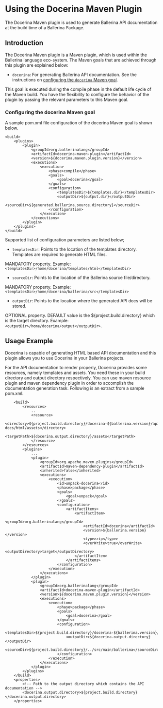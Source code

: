 # Using the Docerina Maven Plugin

The Docerina Maven plugin is used to generate Ballerina API documentation at the build time of a Ballerina Package.

## Introduction

The Docerina Maven plugin is a Maven plugin, which is used within the Ballerina language eco-system. The Maven goals that are achieved through this plugin are explained below:

* `docerina`: For generating Ballerina API documentation. See the instructions on [configuring the `docerina` Maven goal](#configuring-the-docerina-maven-goal). 

This goal is executed during the compile phase in the default life cycle of the Maven build. You have the flexibility to configure the behavior of the plugin by passing the relevant parameters to this Maven goal.

### Configuring the docerina Maven goal

A sample pom.xml file configuration of the docerina Maven goal is shown below.

   	<build>
    	<plugins>
        	<plugin>
                <groupId>org.ballerinalang</groupId>
                <artifactId>docerina-maven-plugin</artifactId>
                <version>${docerina.maven.plugin.version}</version>
                <executions>
                    <execution>
                        <phase>compile</phase>
                        <goals>
                            <goal>docerina</goal>
                        </goals>
                        <configuration>
                            <templatesDir>${templates.dir}</templatesDir>
                            <outputDir>${output.dir}</outputDir>
                            <sourceDir>${generated.ballerina.source.directory}</sourceDir>
                        </configuration>
                    </execution>
                </executions>
            </plugin>
      	</plugins>
   	</build>
	  
Supported list of configuration parameters are listed below;

* `templatesDir`: Points to the location of the templates directory. Templates are required to generate HTML files.

 MANDATORY property.
 Example: `<templatesDir>/home/docerina/templates/html</templatesDir>`

* `sourceDir`: Points to the location of the Ballerina source file/directory.

 MANDATORY property.
 Example: `<templatesDir>/home/docerina/ballerina/src</templatesDir>`
 
* `outputDir`: Points to the location where the generated API docs will be stored. 

 OPTIONAL property.
 DEFAULT value is the ${project.build.directory} which is the target directory.
 Example: `<outputDir>/home/docerina/output</outputDir>`.

 ## Usage Example

 Docerina is capable of generating HTML based API documentation and this plugin allows you to use Docerina in your 
 Ballerina projects.

 For the API documentation to render properly, Docerina provides some resources, namely templates and assets. You need 
 these in your build directory and output directory respectively. You can use maven resource plugin and maven 
 dependency plugin in order to accomplish the documentation generation task. Following is an extract from a sample 
 pom.xml.

 		<build>
	        <resources>
	            ..
	            <resource>
	                <directory>${project.build.directory}/docerina-${ballerina.version}/api-docs/html/assets</directory>
	                <targetPath>${docerina.output.directory}/assets</targetPath>
	            </resource>
	    	</resources>
	    	<plugins>
    			...
	    		<plugin>
	                <groupId>org.apache.maven.plugins</groupId>
	                <artifactId>maven-dependency-plugin</artifactId>
	                <inherited>false</inherited>
	                <executions>
	                    <execution>
	                        <id>unpack-docerina</id>
	                        <phase>package</phase>
	                        <goals>
	                            <goal>unpack</goal>
	                        </goals>
	                        <configuration>
	                            <artifactItems>
	                                <artifactItem>
	                                    <groupId>org.ballerinalang</groupId>
	                                    <artifactId>docerina</artifactId>
	                                    <version>${ballerina.version}</version>
	                                    <type>zip</type>
	                                    <overWrite>true</overWrite>
	                                    <outputDirectory>target</outputDirectory>
	                                </artifactItem>
	                            </artifactItems>
	                        </configuration>
	                    </execution>
	                </executions>
	            </plugin>
	            <plugin>
	                <groupId>org.ballerinalang</groupId>
	                <artifactId>docerina-maven-plugin</artifactId>
	                <version>${docerina.maven.plugin.version}</version>
	                <executions>
	                    <execution>
	                        <phase>package</phase>
	                        <goals>
	                            <goal>docerina</goal>
	                        </goals>
	                        <configuration>
	                            <templatesDir>${project.build.directory}/docerina-${ballerina.version}/templates/html</templatesDir>
	                            <outputDir>${docerina.output.directory}</outputDir>
	                            <sourceDir>${project.build.directory}/../src/main/ballerina</sourceDir>
	                        </configuration>
	                    </execution>
	                </executions>
	            </plugin>
        	</plugins>
        </build>
        <properties>
	        <!-- Path to the output directory which contains the API documentation -->
	        <docerina.output.directory>${project.build.directory}</docerina.output.directory>
    	</properties>